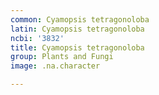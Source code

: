 ```yaml
---
common: Cyamopsis tetragonoloba
latin: Cyamopsis tetragonoloba
ncbi: '3832'
title: Cyamopsis tetragonoloba
group: Plants and Fungi
image: .na.character

---
```

